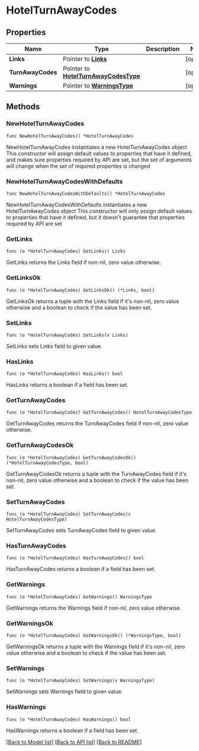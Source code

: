 # HotelTurnAwayCodes

## Properties

Name | Type | Description | Notes
------------ | ------------- | ------------- | -------------
**Links** | Pointer to [**Links**](Links.md) |  | [optional] 
**TurnAwayCodes** | Pointer to [**HotelTurnAwayCodesType**](HotelTurnAwayCodesType.md) |  | [optional] 
**Warnings** | Pointer to [**WarningsType**](WarningsType.md) |  | [optional] 

## Methods

### NewHotelTurnAwayCodes

`func NewHotelTurnAwayCodes() *HotelTurnAwayCodes`

NewHotelTurnAwayCodes instantiates a new HotelTurnAwayCodes object
This constructor will assign default values to properties that have it defined,
and makes sure properties required by API are set, but the set of arguments
will change when the set of required properties is changed

### NewHotelTurnAwayCodesWithDefaults

`func NewHotelTurnAwayCodesWithDefaults() *HotelTurnAwayCodes`

NewHotelTurnAwayCodesWithDefaults instantiates a new HotelTurnAwayCodes object
This constructor will only assign default values to properties that have it defined,
but it doesn't guarantee that properties required by API are set

### GetLinks

`func (o *HotelTurnAwayCodes) GetLinks() Links`

GetLinks returns the Links field if non-nil, zero value otherwise.

### GetLinksOk

`func (o *HotelTurnAwayCodes) GetLinksOk() (*Links, bool)`

GetLinksOk returns a tuple with the Links field if it's non-nil, zero value otherwise
and a boolean to check if the value has been set.

### SetLinks

`func (o *HotelTurnAwayCodes) SetLinks(v Links)`

SetLinks sets Links field to given value.

### HasLinks

`func (o *HotelTurnAwayCodes) HasLinks() bool`

HasLinks returns a boolean if a field has been set.

### GetTurnAwayCodes

`func (o *HotelTurnAwayCodes) GetTurnAwayCodes() HotelTurnAwayCodesType`

GetTurnAwayCodes returns the TurnAwayCodes field if non-nil, zero value otherwise.

### GetTurnAwayCodesOk

`func (o *HotelTurnAwayCodes) GetTurnAwayCodesOk() (*HotelTurnAwayCodesType, bool)`

GetTurnAwayCodesOk returns a tuple with the TurnAwayCodes field if it's non-nil, zero value otherwise
and a boolean to check if the value has been set.

### SetTurnAwayCodes

`func (o *HotelTurnAwayCodes) SetTurnAwayCodes(v HotelTurnAwayCodesType)`

SetTurnAwayCodes sets TurnAwayCodes field to given value.

### HasTurnAwayCodes

`func (o *HotelTurnAwayCodes) HasTurnAwayCodes() bool`

HasTurnAwayCodes returns a boolean if a field has been set.

### GetWarnings

`func (o *HotelTurnAwayCodes) GetWarnings() WarningsType`

GetWarnings returns the Warnings field if non-nil, zero value otherwise.

### GetWarningsOk

`func (o *HotelTurnAwayCodes) GetWarningsOk() (*WarningsType, bool)`

GetWarningsOk returns a tuple with the Warnings field if it's non-nil, zero value otherwise
and a boolean to check if the value has been set.

### SetWarnings

`func (o *HotelTurnAwayCodes) SetWarnings(v WarningsType)`

SetWarnings sets Warnings field to given value.

### HasWarnings

`func (o *HotelTurnAwayCodes) HasWarnings() bool`

HasWarnings returns a boolean if a field has been set.


[[Back to Model list]](../README.md#documentation-for-models) [[Back to API list]](../README.md#documentation-for-api-endpoints) [[Back to README]](../README.md)


